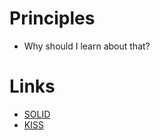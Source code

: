 # Principles

* Why should I learn about that?

# Links

* [SOLID](./principles/solid)
* [KISS](./principles/kiss)
